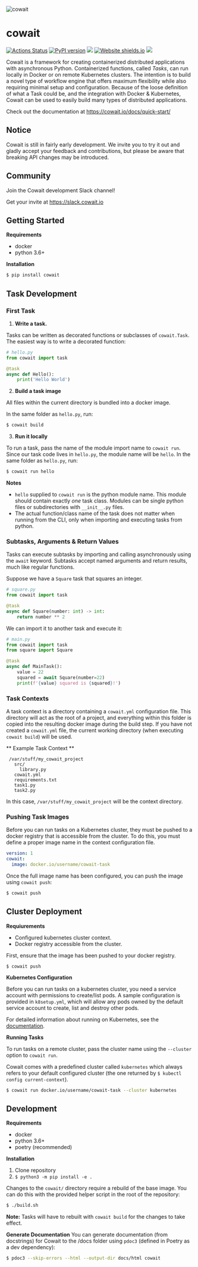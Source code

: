 ![cowait](/assets/cowait_bg.png)

# cowait

[![Actions Status](https://github.com/backtick-se/cowait/workflows/Tests/badge.svg)](https://github.com/backtick-se/cowait/actions)
[![PyPI version](https://img.shields.io/pypi/v/cowait.svg)](https://pypi.org/project/cowait/)
[![](https://img.shields.io/static/v1?label=docs&message=gitbook&color=blue)](http://docs.cowait.io/)
[![Website shields.io](https://img.shields.io/website-up-down-green-red/http/shields.io.svg)](http://cowait.io/)
[![](https://img.shields.io/badge/chat-slack-blueviolet)](https://slack.cowait.io)

Cowait is a framework for creating containerized distributed applications with asynchronous Python. Containerized functions, called _Tasks_, can run locally in Docker or on remote Kubernetes clusters. The intention is to build a novel type of workflow engine that offers maximum flexibility while also requiring minimal setup and configuration. Because of the loose definition of what a Task could be, and the integration with Docker & Kubernetes, Cowait can be used to easily build many types of distributed applications.

Check out the documentation at https://cowait.io/docs/quick-start/

## Notice

Cowait is still in fairly early development. We invite you to try it out and gladly accept your feedback and contributions, but please be aware that breaking API changes may be introduced.

## Community

Join the Cowait development Slack channel!

Get your invite at https://slack.cowait.io

## Getting Started

**Requirements**

- docker
- python 3.6+

**Installation**

```bash
$ pip install cowait
```

## Task Development

### First Task

1. **Write a task.**

Tasks can be written as decorated functions or subclasses of `cowait.Task`. The easiest way is to write a decorated function:

```python
# hello.py
from cowait import task

@task
async def Hello():
    print('Hello World')
```

2. **Build a task image**

All files within the current directory is bundled into a docker image.

In the same folder as `hello.py`, run:

```bash
$ cowait build
```

3. **Run it locally**

To run a task, pass the name of the module import name to `cowait run`. Since our task code lives in `hello.py`, the module name will be `hello`. In the same folder as `hello.py`, run:

```bash
$ cowait run hello
```

**Notes**

- `hello` supplied to `cowait run` is the python module name. This module should contain exactly _one_ task class. Modules can be single python files or subdirectories with `__init__.py` files.
- The actual function/class name of the task does not matter when running from the CLI, only when importing and executing tasks from python.

### Subtasks, Arguments & Return Values

Tasks can execute subtasks by importing and calling asynchronously using the `await` keyword. Subtasks accept named arguments and return results, much like regular functions.

Suppose we have a `Square` task that squares an integer.

```python
# square.py
from cowait import task

@task
async def Square(number: int) -> int:
    return number ** 2
```

We can import it to another task and execute it:

```python
# main.py
from cowait import task
from square import Square

@task
async def MainTask():
    value = 22
    squared = await Square(number=22)
    print(f'{value} squared is {squared}!')
```

### Task Contexts

A task context is a directory containing a `cowait.yml` configuration file. This directory will act as the root of a project, and everything within this folder is copied into the resulting docker image during the build step. If you have not created a `cowait.yml` file, the current working directory (when executing `cowait build`) will be used.

** Example Task Context **

```
 /var/stuff/my_cowait_project
   src/
     library.py
   cowait.yml
   requirements.txt
   task1.py
   task2.py
```

In this case, `/var/stuff/my_cowait_project` will be the context directory.

### Pushing Task Images

Before you can run tasks on a Kubernetes cluster, they must be pushed to a docker registry that is accessible from the cluster. To do this, you must define a proper image name in the context configuration file.

```yaml
version: 1
cowait:
  image: docker.io/username/cowait-task
```

Once the full image name has been configured, you can push the image using `cowait push`:

```bash
$ cowait push
```

## Cluster Deployment

**Requiurements**

- Configured kubernetes cluster context.
- Docker registry accessible from the cluster.

First, ensure that the image has been pushed to your docker registry.

```
$ cowait push
```

**Kubernetes Configuration**

Before you can run tasks on a kubernetes cluster, you need a service account with permissions to create/list pods. A sample configuration is provided in `k8setup.yml`, which will allow any pods owned by the default service account to create, list and destroy other pods.

For detailed information about running on Kubernetes, see the [documentation](https://docs.cowait.io/kubernetes/setup]).

**Running Tasks**

To run tasks on a remote cluster, pass the cluster name using the `--cluster` option to `cowait run`.

Cowait comes with a predefined cluster called `kubernetes` which always refers to your default configured cluster (the one returned by `$ kubectl config current-context`).

```bash
$ cowait run docker.io/username/cowait-task --cluster kubernetes
```

## Development

**Requirements**

- docker
- python 3.6+
- poetry (recommended)

**Installation**

1. Clone repository
1. `$ python3 -m pip install -e .`

Changes to the `cowait/` directory require a rebuild of the base image. You can do this with the provided helper script in the root of the repository:

```bash
$ ./build.sh
```

**Note:** Tasks will have to rebuilt with `cowait build` for the changes to take effect.

**Generate Documentation**
You can generate documentation (from docstrings) for Cowait to the /docs folder using `pdoc3` (defined in Poetry as a dev dependency):

```bash
$ pdoc3 --skip-errors --html --output-dir docs/html cowait
```
